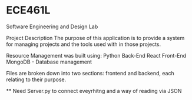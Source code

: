 # ECE461L
Software Engineering and Design Lab

Project Description
The purpose of this application is to provide a system for managing projects and the tools used with in those projects.

Resource Management was built using: Python Back-End React Front-End MongoDB - Database management

Files are broken down into two sections: frontend and backend, each relating to their purpose.


** Need Server.py to connect eveyrhitng and a way of reading via JSON

